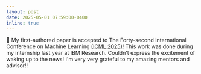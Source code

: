 ```yaml
---
layout: post
date: 2025-05-01 07:59:00-0400
inline: true
---
```


:tada: My first-authored paper is accepted to The Forty-second International Conference on Machine Learning [(ICML 2025)](https://icml.cc/Conferences/2025)! This work was done during my internship last year at IBM Research. Couldn't express the excitement of waking up to the news! I'm very very grateful to my amazing mentors and advisor!!